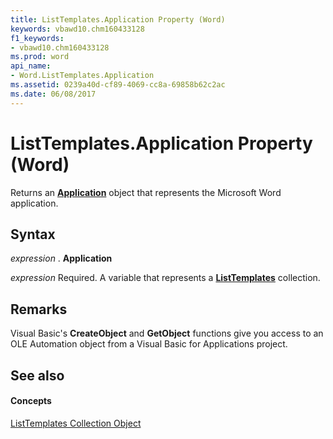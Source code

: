 ```yaml
---
title: ListTemplates.Application Property (Word)
keywords: vbawd10.chm160433128
f1_keywords:
- vbawd10.chm160433128
ms.prod: word
api_name:
- Word.ListTemplates.Application
ms.assetid: 0239a40d-cf89-4069-cc8a-69858b62c2ac
ms.date: 06/08/2017
---
```



# ListTemplates.Application Property (Word)

Returns an  **[Application](Word.Application.md)** object that represents the Microsoft Word application.


## Syntax

 _expression_ . **Application**

 _expression_ Required. A variable that represents a **[ListTemplates](Word.listtemplates.md)** collection.


## Remarks

Visual Basic's  **CreateObject** and **GetObject** functions give you access to an OLE Automation object from a Visual Basic for Applications project.


## See also


#### Concepts


[ListTemplates Collection Object](Word.listtemplates.md)

